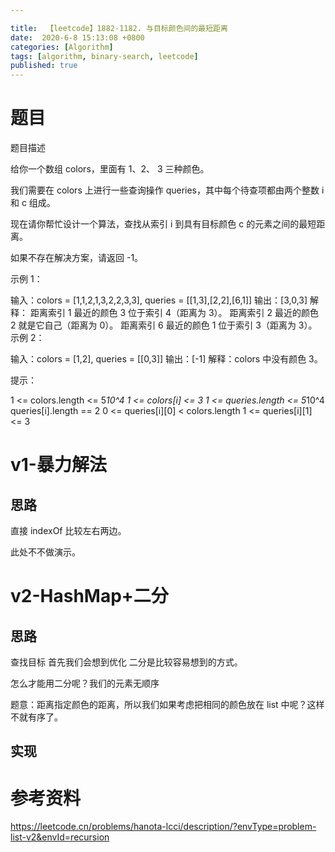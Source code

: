 ```yaml
---

title:  【leetcode】1882-1182. 与目标颜色间的最短距离
date:  2020-6-8 15:13:08 +0800
categories: [Algorithm]
tags: [algorithm, binary-search, leetcode]
published: true
---
```


# 题目

题目描述

给你一个数组 colors，里面有  1、2、 3 三种颜色。

我们需要在 colors 上进行一些查询操作 queries，其中每个待查项都由两个整数 i 和 c 组成。

现在请你帮忙设计一个算法，查找从索引 i 到具有目标颜色 c 的元素之间的最短距离。

如果不存在解决方案，请返回 -1。


示例 1：

输入：colors = [1,1,2,1,3,2,2,3,3], queries = [[1,3],[2,2],[6,1]]
输出：[3,0,3]
解释： 
距离索引 1 最近的颜色 3 位于索引 4（距离为 3）。
距离索引 2 最近的颜色 2 就是它自己（距离为 0）。
距离索引 6 最近的颜色 1 位于索引 3（距离为 3）。
示例 2：

输入：colors = [1,2], queries = [[0,3]]
输出：[-1]
解释：colors 中没有颜色 3。

提示：

1 <= colors.length <= 5*10^4
1 <= colors[i] <= 3
1 <= queries.length <= 5*10^4
queries[i].length == 2
0 <= queries[i][0] < colors.length
1 <= queries[i][1] <= 3

# v1-暴力解法

## 思路

直接 indexOf 比较左右两边。

此处不不做演示。

# v2-HashMap+二分

## 思路

查找目标 首先我们会想到优化 二分是比较容易想到的方式。

怎么才能用二分呢？我们的元素无顺序

题意：距离指定颜色的距离，所以我们如果考虑把相同的颜色放在 list 中呢？这样不就有序了。

## 实现









# 参考资料

https://leetcode.cn/problems/hanota-lcci/description/?envType=problem-list-v2&envId=recursion

